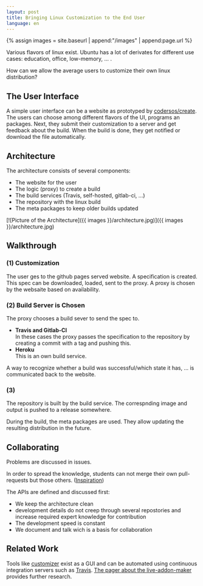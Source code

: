 ```yaml
---
layout: post
title: Bringing Linux Customization to the End User
language: en
---
```


{% assign images = site.baseurl | append:"/images" | append:page.url %}

Various flavors of linux exist.
Ubuntu has a lot of derivates for different use cases:
education, office, low-memory, ... .

How can we allow the average users to customize their own linux distribution?

The User Interface
------------------

A simple user interface can be a website as prototyped by [codersos/create][create].
The users can choose among different flavors of the UI, programs an packages.
Next, they submit their customization to a server and get feedback about the build.
When the build is done, they get notified or download the file automatically.

Architecture
------------

The architecture consists of several components:

- The website for the user
- The logic (proxy) to create a build
- The build services (Travis, self-hosted, gitlab-ci, ...)
- The repository with the linux build
- The meta packages to keep older builds updated

[![Picture of the Architecture]({{ images }}/architecture.jpg)]({{ images }}/architecture.jpg)

Walkthrough
-----------

### (1) Customization

The user ges to the github pages served website.
A specification is created.
This spec can be downloaded, loaded, sent to the proxy.
A proxy is chosen by the websaite based on availability.

### (2) Build Server is Chosen

The proxy chooses a build sever to send the spec to.

- **Travis and Gitlab-CI**  
  In these cases the proxy passes the specification to the repository
  by creating a commit with a tag and pushing this.
- **Heroku**  
  This is an own build service.

A way to recognize whether a build was successful/which state it has, ... is
communicated back to the website.

### (3)

The repository is built by the build service.
The correspnding image and output is pushed to a release somewhere.

During the build, the meta packages are used.
They allow updating the resulting distribution in the future.

Collaborating
-------------

Problems are discussed in issues.

In order to spread the knowledge, students can not merge their own
pull-requests but those others. ([Inspiration](https://rfc.zeromq.org/spec:42/C4))

The APIs are defined and discussed first:
- We keep the architecture clean
- development details do not creep through several repostories and increase required expert knowledge for contribution
- The development speed is constant
- We document and talk wich is a basis for collaboration






Related Work
------------

Tools like [customizer][customizer] exist as a GUI and can be automated using
continuous integration servers such as [Travis][travis].
[The pager about the live-addon-maker][live-addon-maker-paper] provides further research.










[customizer]: https://github.com/kamilion/customizer
[travis]: http://travis-ci.org
[live-addon-maker-paper]: https://github.com/CodersOS/live-addon-maker-paper/#readme
[create]: https://codersos.github.io/create/